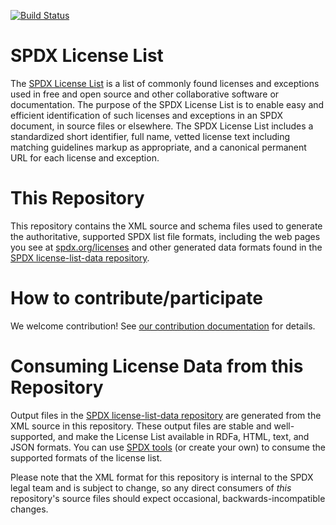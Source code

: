 [![Build Status](https://api.travis-ci.org/spdx/license-list-XML.svg?branch=master)](https://travis-ci.org/spdx/license-list-XML)
# SPDX License List
The [SPDX License List](https://spdx.org/licenses/) is a list of commonly found licenses and exceptions used in free and open source and other collaborative software or documentation. The purpose of the SPDX License List is to enable easy and efficient identification of such licenses and exceptions in an SPDX document, in source files or elsewhere. The SPDX License List includes a standardized short identifier, full name, vetted license text including matching guidelines markup as appropriate, and a canonical permanent URL for each license and exception.

# This Repository
This repository contains the XML source and schema files used to generate the authoritative, supported SPDX list file formats, including the web pages you see at [spdx.org/licenses](https://spdx.org/licenses/) and other generated data formats found in the [SPDX license-list-data repository](https://github.com/spdx/license-list-data). 

# How to contribute/participate 
We welcome contribution!  See [our contribution documentation](CONTRIBUTING.md) for details.

# Consuming License Data from this Repository
Output files in the [SPDX license-list-data repository](https://github.com/spdx/license-list-data) are generated from the XML source in this repository.  These output files are stable and well-supported, and make the License List available in RDFa, HTML, text, and JSON formats. You can use [SPDX tools](https://github.com/spdx/tools) (or create your own) to consume the supported formats of the license list.

Please note that the XML format for this repository is internal to the SPDX legal team and is subject to change, so any direct consumers of _this_ repository's source files should expect occasional, backwards-incompatible changes.